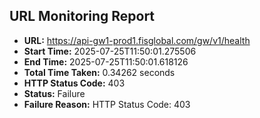 ## URL Monitoring Report

- **URL:** https://api-gw1-prod1.fisglobal.com/gw/v1/health
- **Start Time:** 2025-07-25T11:50:01.275506
- **End Time:** 2025-07-25T11:50:01.618126
- **Total Time Taken:** 0.34262 seconds
- **HTTP Status Code:** 403
- **Status:** Failure
- **Failure Reason:** HTTP Status Code: 403
